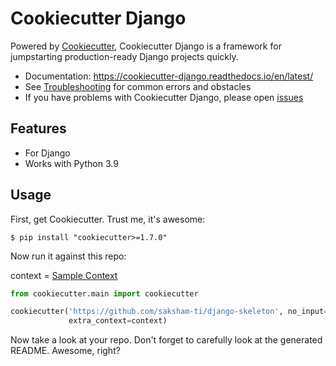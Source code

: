 # Cookiecutter Django 

Powered by [Cookiecutter](https://github.com/cookiecutter/cookiecutter), Cookiecutter Django is a framework for jumpstarting
production-ready Django projects quickly.

- Documentation: <https://cookiecutter-django.readthedocs.io/en/latest/>
- See [Troubleshooting](https://cookiecutter-django.readthedocs.io/en/latest/troubleshooting.html) for common errors and obstacles
- If you have problems with Cookiecutter Django, please open [issues](https://github.com/saksham-ti/django-skeleton/issues/new)

## Features

- For Django
- Works with Python 3.9

## Usage

First, get Cookiecutter. Trust me, it's awesome:

    $ pip install "cookiecutter>=1.7.0"

Now run it against this repo: 

context = [Sample Context](cookiecutter.json)

```python
from cookiecutter.main import cookiecutter

cookiecutter('https://github.com/saksham-ti/django-skeleton', no_input=True, overwrite_if_exists=True,
             extra_context=context)
```

Now take a look at your repo. Don't forget to carefully look at the generated README. Awesome, right?
